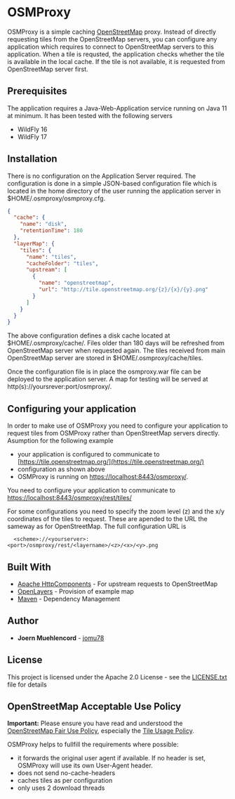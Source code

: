# OSMProxy

OSMProxy is a simple caching [OpenStreetMap](https://www.openstreetmap.org) proxy. Instead of directly requesting tiles from the OpenStreetMap servers, you can configure any application which requires
to connect to OpenStreetMap servers to this application.
When a tile is requsted, the application checks whether the tile is available in the local cache. If the tile is not available, it is requested from OpenStreetMap server first.

## Prerequisites
The application requires a Java-Web-Application service running on Java 11 at minimum. It has been tested with the following servers

* WildFly 16
* WildFly 17

## Installation
There is no configuration on the Application Server required. The configuration is done in a simple JSON-based configuration file which is located in the home directory of the user
running the application server in $HOME/.osmproxy/osmproxy.cfg. 

```json
{
  "cache": {
    "name": "disk",
    "retentionTime": 180
  },
  "layerMap": {
    "tiles": {
      "name": "tiles",
      "cacheFolder": "tiles",
      "upstream": [
        {
          "name": "openstreetmap",
          "url": "http://tile.openstreetmap.org/{z}/{x}/{y}.png"		  
        }
      ]
    }
  }
}
```

The above configuration defines a disk cache located at $HOME/.osmproxy/cache/. Files older than 180 days will be refreshed from OpenStreetMap server when requested again.
The tiles received from main OpenStreetMap server are stored in $HOME/.osmproxy/cache/tiles. 

Once the configuration file is in place the osmproxy.war file can be deployed to the application server. A map for testing will be served at http(s)://yoursrever:port/osmproxy/. 

## Configuring your application

In order to make use of OSMProxy you need to configure your application to request tiles from OSMProxy rather than OpenStreetMap servers directly. 
Asumption for the following example

* your application is configured to communicate to [https://tile.openstreetmap.org/](https://tile.openstreetmap.org/) 
* configuration as shown above
* OSMProxy is running on [https://localhost:8443/osmproxy/](https://localhost:8443/osmproxy/). 

You need to configure your application to communicate to 
[https://localhost:8443/osmproxy/rest/tiles/](https://localhost:8443/osmproxy/rest/tiles/)

For some configurations you need to specify the zoom level (z) and the x/y coordinates of the tiles to request. These are apended to the URL the sameway as for OpenStreetMap. 
The full configuration URL is 
```
  <scheme>://<yourserver>:<port>/osmproxy/rest/<layername>/<z>/<x>/<y>.png
```


## Built With

* [Apache HttpComponents](https://hc.apache.org/) - For upstream requests to OpenStreetMap
* [OpenLayers](https://github.com/openlayers/openlayers/) - Provision of example map
* [Maven](https://maven.apache.org/) - Dependency Management


## Author

* **Joern Muehlencord** - [jomu78](https://github.com/jomu78)


## License

This project is licensed under the Apache 2.0 License - see the [LICENSE.txt](LICENSE.txt) file for details

## OpenStreetMap Acceptable Use Policy

**Important:** Please ensure you have read and understood the [OpenStreetMap Fair Use Policy](https://wiki.openstreetmap.org/wiki/Acceptable_Use_Policy), 
especially the [Tile Usage Policy](https://operations.osmfoundation.org/policies/tiles/). 

OSMProxy helps to fullfill the requirements where possible:

* it forwards the original user agent if available. If no header is set, OSMProxy will use its own User-Agent header. 
* does not send no-cache-headers
* caches tiles as per configuration
* only uses 2 download threads 

